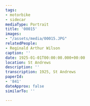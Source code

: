 ```yaml
---
tags:
- motorbike
- sidecar
mediaType: Portrait
title: '00015'
images:
- "/assets/media/00015.JPG"
relatedPeople:
- Reginald Arthur Wilson
caption: ''
date: 1925-01-01T00:00:00.000+00:00
location: St Andrews
description: ''
transcription: 1925, St Andrews
paperId:
- '841'
dateApprox: false
similarTo: ''

---
```

